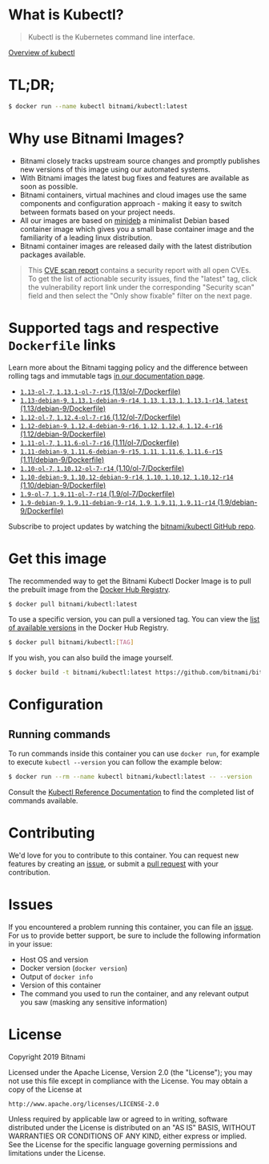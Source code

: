 
# What is Kubectl?

> Kubectl is the Kubernetes command line interface.

[Overview of kubectl](https://kubernetes.io/docs/reference/kubectl/overview/)

# TL;DR;

```bash
$ docker run --name kubectl bitnami/kubectl:latest
```

# Why use Bitnami Images?

* Bitnami closely tracks upstream source changes and promptly publishes new versions of this image using our automated systems.
* With Bitnami images the latest bug fixes and features are available as soon as possible.
* Bitnami containers, virtual machines and cloud images use the same components and configuration approach - making it easy to switch between formats based on your project needs.
* All our images are based on [minideb](https://github.com/bitnami/minideb) a minimalist Debian based container image which gives you a small base container image and the familiarity of a leading linux distribution.
* Bitnami container images are released daily with the latest distribution packages available.


> This [CVE scan report](https://quay.io/repository/bitnami/kubectl?tab=tags) contains a security report with all open CVEs. To get the list of actionable security issues, find the "latest" tag, click the vulnerability report link under the corresponding "Security scan" field and then select the "Only show fixable" filter on the next page.

# Supported tags and respective `Dockerfile` links

Learn more about the Bitnami tagging policy and the difference between rolling tags and immutable tags [in our documentation page](https://docs.bitnami.com/containers/how-to/understand-rolling-tags-containers/).


* [`1.13-ol-7`, `1.13.1-ol-7-r15` (1.13/ol-7/Dockerfile)](https://github.com/bitnami/bitnami-docker-kubectl/blob/1.13.1-ol-7-r15/1.13/ol-7/Dockerfile)
* [`1.13-debian-9`, `1.13.1-debian-9-r14`, `1.13`, `1.13.1`, `1.13.1-r14`, `latest` (1.13/debian-9/Dockerfile)](https://github.com/bitnami/bitnami-docker-kubectl/blob/1.13.1-debian-9-r14/1.13/debian-9/Dockerfile)
* [`1.12-ol-7`, `1.12.4-ol-7-r16` (1.12/ol-7/Dockerfile)](https://github.com/bitnami/bitnami-docker-kubectl/blob/1.12.4-ol-7-r16/1.12/ol-7/Dockerfile)
* [`1.12-debian-9`, `1.12.4-debian-9-r16`, `1.12`, `1.12.4`, `1.12.4-r16` (1.12/debian-9/Dockerfile)](https://github.com/bitnami/bitnami-docker-kubectl/blob/1.12.4-debian-9-r16/1.12/debian-9/Dockerfile)
* [`1.11-ol-7`, `1.11.6-ol-7-r16` (1.11/ol-7/Dockerfile)](https://github.com/bitnami/bitnami-docker-kubectl/blob/1.11.6-ol-7-r16/1.11/ol-7/Dockerfile)
* [`1.11-debian-9`, `1.11.6-debian-9-r15`, `1.11`, `1.11.6`, `1.11.6-r15` (1.11/debian-9/Dockerfile)](https://github.com/bitnami/bitnami-docker-kubectl/blob/1.11.6-debian-9-r15/1.11/debian-9/Dockerfile)
* [`1.10-ol-7`, `1.10.12-ol-7-r14` (1.10/ol-7/Dockerfile)](https://github.com/bitnami/bitnami-docker-kubectl/blob/1.10.12-ol-7-r14/1.10/ol-7/Dockerfile)
* [`1.10-debian-9`, `1.10.12-debian-9-r14`, `1.10`, `1.10.12`, `1.10.12-r14` (1.10/debian-9/Dockerfile)](https://github.com/bitnami/bitnami-docker-kubectl/blob/1.10.12-debian-9-r14/1.10/debian-9/Dockerfile)
* [`1.9-ol-7`, `1.9.11-ol-7-r14` (1.9/ol-7/Dockerfile)](https://github.com/bitnami/bitnami-docker-kubectl/blob/1.9.11-ol-7-r14/1.9/ol-7/Dockerfile)
* [`1.9-debian-9`, `1.9.11-debian-9-r14`, `1.9`, `1.9.11`, `1.9.11-r14` (1.9/debian-9/Dockerfile)](https://github.com/bitnami/bitnami-docker-kubectl/blob/1.9.11-debian-9-r14/1.9/debian-9/Dockerfile)

Subscribe to project updates by watching the [bitnami/kubectl GitHub repo](https://github.com/bitnami/bitnami-docker-kubectl).

# Get this image

The recommended way to get the Bitnami Kubectl Docker Image is to pull the prebuilt image from the [Docker Hub Registry](https://hub.docker.com/r/bitnami/kubectl).

```bash
$ docker pull bitnami/kubectl:latest
```

To use a specific version, you can pull a versioned tag. You can view the [list of available versions](https://hub.docker.com/r/bitnami/kubectl/tags/) in the Docker Hub Registry.

```bash
$ docker pull bitnami/kubectl:[TAG]
```

If you wish, you can also build the image yourself.

```bash
$ docker build -t bitnami/kubectl:latest https://github.com/bitnami/bitnami-docker-kubectl.git
```

# Configuration

## Running commands

To run commands inside this container you can use `docker run`, for example to execute `kubectl --version` you can follow the example below:

```bash
$ docker run --rm --name kubectl bitnami/kubectl:latest -- --version
```

Consult the [Kubectl Reference Documentation](https://kubernetes.io/docs/reference/generated/kubectl/kubectl-commands) to find the completed list of commands available.

# Contributing

We'd love for you to contribute to this container. You can request new features by creating an [issue](https://github.com/bitnami/bitnami-docker-kubectl/issues), or submit a [pull request](https://github.com/bitnami/bitnami-docker-kubectl/pulls) with your contribution.

# Issues

If you encountered a problem running this container, you can file an [issue](https://github.com/bitnami/bitnami-docker-kubectl/issues). For us to provide better support, be sure to include the following information in your issue:

- Host OS and version
- Docker version (`docker version`)
- Output of `docker info`
- Version of this container
- The command you used to run the container, and any relevant output you saw (masking any sensitive information)

# License

Copyright 2019 Bitnami

Licensed under the Apache License, Version 2.0 (the "License");
you may not use this file except in compliance with the License.
You may obtain a copy of the License at

    http://www.apache.org/licenses/LICENSE-2.0

Unless required by applicable law or agreed to in writing, software
distributed under the License is distributed on an "AS IS" BASIS,
WITHOUT WARRANTIES OR CONDITIONS OF ANY KIND, either express or implied.
See the License for the specific language governing permissions and
limitations under the License.
